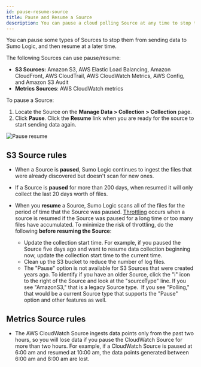 ```yaml
---
id: pause-resume-source
title: Pause and Resume a Source
description: You can pause a cloud polling Source at any time to stop the Source from sending data from the Source to Sumo Logic.
---
```



You can pause some types of Sources to stop them from sending data to Sumo Logic, and then resume at a later time.

The following Sources can use pause/resume:

* **S3 Sources:** Amazon S3, AWS Elastic Load Balancing, Amazon CloudFront, AWS CloudTrail, AWS CloudWatch Metrics, AWS Config, and Amazon S3 Audit
* **Metrics Sources**: AWS CloudWatch metrics

To pause a Source:

1. Locate the Source on the **Manage Data \> Collection \> Collection**
page.
1. Click **Pause**. Click the **Resume** link when you are ready for the source to start sending data again.

![Pause resume](/img/collector/pause-resume.png)

## S3 Source rules

* When a Source is **paused**, Sumo Logic continues to ingest the files that were already discovered but doesn't scan for new ones.
* If a Source is **paused** for more than 200 days, when resumed it will only collect the last 20 days worth of files.
* When you **resume** a Source, Sumo Logic scans all of the files for the period of time that the Source was paused. [Throttling](/docs/manage/ingestion-volume/log-ingestion.md) occurs when a source is resumed if the Source was paused for a long time or too many files have accumulated. To minimize the risk of throttling, do the following **before resuming the Source**:

  * Update the collection start time. For example, if you paused the Source five days ago and want to resume data collection beginning now, update the collection start time to the current time.
  * Clean up the S3 bucket to reduce the number of log files.
  * The "Pause" option is not available for S3 Sources that were created years ago. To identify if you have an older Source, click the "i" icon to the right of the Source and look at the "sourceType" line. If you see "AmazonS3," that is a legacy Source type.  If you see "Polling," that would be a current Source type that supports the "Pause" option and other features as well.

## Metrics Source rules

* The AWS CloudWatch Source ingests data points only from the past two hours, so you will lose data if you pause the CloudWatch Source for more than two hours. For example, if a CloudWatch Source is paused at 6:00 am and resumed at 10:00 am, the data points generated between 6:00 am and 8:00 am are lost.
